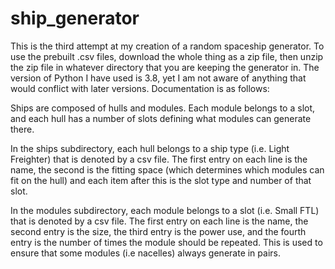 # ship_generator

This is the third attempt at my creation of a random spaceship generator. To use the prebuilt .csv files, download the whole thing as a zip file, then unzip the zip file in whatever directory that you are keeping the generator in. The version of Python I have used is 3.8, yet I am not aware of anything that would conflict with later versions. Documentation is as follows:

Ships are composed of hulls and modules. Each module belongs to a slot, and each hull has a number of slots defining what modules can generate there. 

In the ships subdirectory, each hull belongs to a ship type (i.e. Light Freighter) that is denoted by a csv file. The first entry on each line is the name, the second is the fitting space (which determines which modules can fit on the hull) and each item after this is the slot type and number of that slot.

In the modules subdirectory, each module belongs to a slot (i.e. Small FTL) that is denoted by a csv file. The first entry on each line is the name, the second entry is the size, the third entry is the power use, and the fourth entry is the number of times the module should be repeated. This is used to ensure that some modules (i.e nacelles) always generate in pairs.
